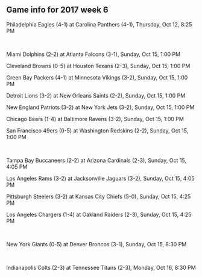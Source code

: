 ## Game info for 2017 week 6
Philadelphia Eagles (4-1) at Carolina Panthers (4-1), Thursday, Oct 12, 8:25 PM


<br/>

Miami Dolphins (2-2) at Atlanta Falcons (3-1), Sunday, Oct 15, 1:00 PM

Cleveland Browns (0-5) at Houston Texans (2-3), Sunday, Oct 15, 1:00 PM

Green Bay Packers (4-1) at Minnesota Vikings (3-2), Sunday, Oct 15, 1:00 PM

Detroit Lions (3-2) at New Orleans Saints (2-2), Sunday, Oct 15, 1:00 PM

New England Patriots (3-2) at New York Jets (3-2), Sunday, Oct 15, 1:00 PM

Chicago Bears (1-4) at Baltimore Ravens (3-2), Sunday, Oct 15, 1:00 PM

San Francisco 49ers (0-5) at Washington Redskins (2-2), Sunday, Oct 15, 1:00 PM


<br/>

Tampa Bay Buccaneers (2-2) at Arizona Cardinals (2-3), Sunday, Oct 15, 4:05 PM

Los Angeles Rams (3-2) at Jacksonville Jaguars (3-2), Sunday, Oct 15, 4:05 PM

Pittsburgh Steelers (3-2) at Kansas City Chiefs (5-0), Sunday, Oct 15, 4:25 PM

Los Angeles Chargers (1-4) at Oakland Raiders (2-3), Sunday, Oct 15, 4:25 PM


<br/>

New York Giants (0-5) at Denver Broncos (3-1), Sunday, Oct 15, 8:30 PM


<br/>

Indianapolis Colts (2-3) at Tennessee Titans (2-3), Monday, Oct 16, 8:30 PM


